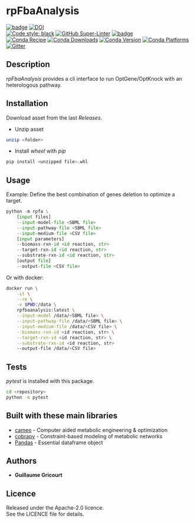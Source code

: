 # rpFbaAnalysis

[![badge](https://img.shields.io/endpoint?url=https://gist.githubusercontent.com/guillaume-gricourt/dcbec0ab9a7556f091c36e48a58980dd/raw/version.json)](version)
[![DOI](https://zenodo.org/badge/436924636.svg)](https://zenodo.org/badge/latestdoi/436924636)  
[![Code style: black](https://img.shields.io/badge/code%20style-black-000000.svg)](https://github.com/psf/black)
[![GitHub Super-Linter](https://github.com/brsynth/rpFbaAnalysis/workflows/Tests/badge.svg)](https://github.com/marketplace/actions/super-linter)
[![badge](https://img.shields.io/endpoint?url=https://gist.githubusercontent.com/guillaume-gricourt/dcbec0ab9a7556f091c36e48a58980dd/raw/coverage.json)](code_coverage)  
[![Conda Recipe](https://img.shields.io/badge/recipe-rpfa-green.svg)](https://anaconda.org/bioconda/rpfa)
[![Conda Downloads](https://img.shields.io/conda/dn/bioconda/rpfa.svg)](https://anaconda.org/bioconda/rpfa)
[![Conda Version](https://img.shields.io/conda/vn/bioconda/rpfa.svg)](https://anaconda.org/bioconda/rpfa)
[![Conda Platforms](https://img.shields.io/conda/pn/bioconda/rpfa.svg)](https://anaconda.org/bioconda/rpfa)  
[![Gitter](https://badges.gitter.im/BioRetroSynth/SynBioCAD.svg)](https://gitter.im/BioRetroSynth/SynBioCAD?utm_source=badge&utm_medium=badge&utm_campaign=pr-badge)

## Description
*rpFbaAnalysis* provides a cli interface to run OptGene/OptKnock with an heterologous pathway.  

## Installation
Download asset from the last *Releases*.  

* Unzip asset  
```sh
unzip <folder>
```  
* Install *wheel* with *pip*  
```sh
pip install <unzipped file>.whl
```

## Usage
Example: Define the best combination of genes deletion to optimize a target.

```python
python -m rpfa \
    [input files]
    --input-model-file <SBML file>
    --input-pathway-file <SBML file>
    --input-medium-file <CSV file>
    [input parameters]
    --biomass-rxn-id <id reaction, str>
    --target-rxn-id <id reaction, str>
    --substrate-rxn-id <id reaction, str>
    [output file]
    --output-file <CSV file>
```
Or with docker:  
```sh
docker run \
    -it \
    --rm \
    -v $PWD:/data \
    rpfbaanalysis:latest \
    --input-model /data/<SBML file> \
    --input-pathway-file /data/<SBML file> \
    --input-medium-file /data/<CSV file> \
    --biomass-rxn-id <id reaction, str> \
    --target-rxn-id <id reaction, str> \
    --substrate-rxn-id <id reaction, str>
    --output-file /data/<CSV file>
```

## Tests
*pytest* is installed with this package.
```bash
cd <repository>
python -m pytest
```

## Built with these main libraries

* [cameo](https://github.com/biosustain/cameo) - Computer aided metabolic engineering & optimization
* [cobrapy](https://github.com/opencobra/cobrapy) - Constraint-based modeling of metabolic networks
* [Pandas](https://github.com/pandas-dev/pandas) - Essential dataframe object

## Authors
* **Guillaume Gricourt**

## Licence
Released under the Apache-2.0 licence.  
See the LICENCE file for details.

